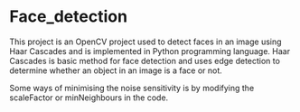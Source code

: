 # Face_detection

This project is an OpenCV project used to detect faces in an image using Haar Cascades and is implemented in Python programming language.
Haar Cascades is basic method for face detection and uses edge detection to determine whether an object in an image is a face or not.

Some ways of minimising the noise sensitivity is by modifying the scaleFactor or minNeighbours in the code.
